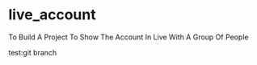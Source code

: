 # live_account
To Build A Project To Show The Account In Live With A Group Of People

test:git branch
